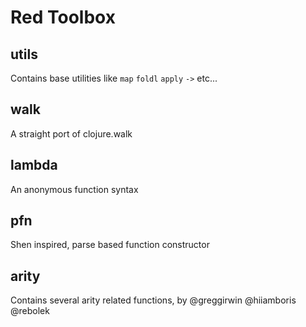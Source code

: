 # Red Toolbox

## utils

Contains base utilities like `map` `foldl` `apply`  `->` etc...

## walk

A straight port of clojure.walk

## lambda

An anonymous function syntax

## pfn 

Shen inspired, parse based function constructor

## arity

Contains several arity related functions, by @greggirwin @hiiamboris @rebolek
